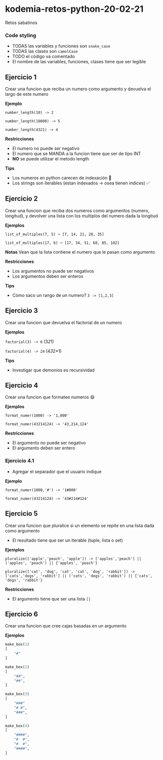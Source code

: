 # kodemia-retos-python-20-02-21
Retos sabatinos


### Code styling
- TODAS las variables y funciones son `snake_case`
- TODAS las clases son `camelCase`
- TODO el código va comentado
- El nombre de las variables, funciones, clases tiene que ser legible

## Ejercicio 1

Crear una funcion que reciba un numero como argumento y devuelva el largo de este numero

**Ejemplo**

`number_length(10) -> 2`

`number_length(10000) -> 5`

`number_length(4321) -> 4`

**Restricciones**
- El numero no puede ser negativo
- El numero que se MANDA a la funcion tiene que ser de tipo INT
- **NO** se puede utilizar el metodo length

**Tips**
- Los numeros en python carecen de indexación :poop:
- Los strings son iterables (estan indexados -> osea tienen indices) :white_check_mark:
  

## Ejercicio 2

Crear una funcion que reciba dos numeros como argumentos (numero, longitud), y devolver una lista con los multiplos del numero dada la longitud

**Ejemplos**

`list_of_multiples(7, 5) ➞ [7, 14, 21, 28, 35]`

`list_of_multiples(17, 6) ➞ [17, 34, 51, 68, 85, 102]`

**Notas**
Vean que la lista contiene el numero que le pasan como argumento

**Restricciones**
- Los argumentos no puede ser negativos
- Los argumentos deben ser enteros

**Tips**
- Cómo saco un rango de un numero? `3 -> [1,2,3]`

## Ejercicio 3

Crear una funcion que devuelva el factorial de un numero

**Ejemplos**

`factorial(3) -> 6` (3*2*1)

`factorial(4) -> 24` (4*3*2*1)

**Tips**

- Investigar que demonios es recursividad

## Ejercicio 4

Crear una funcion que formatee numeros :smile:

**Ejemplos**

`format_numer(1000) -> '1,000'`

`format_numer(43214124) -> '43,214,124'`

**Restricciones**
- El argumento no puede ser negativo
- El argumento deben ser entero

### Ejercicio 4.1
- Agregar el separador que el usuario indique

**Ejemplo**

`format_numer(1000,'#') -> '1#000'`

`format_numer(43214124) -> '43#214#124'`


## Ejercicio 5

Crear una funcion que pluralice si un elemento se repite en una lista dada como argumento

- El resultado tiene que ser un iterable (tuple, lista o set)

**Ejemplos**

`pluralize(['apple','peach', 'apple']) -> ['apples','peach'] || ('apples', 'peach') || {'apples', 'peach'}`  

`pluralize(['cat', 'dog', 'cat', 'cat', 'dog', 'rabbit']) -> ['cats','dogs', 'rabbit'] || ('cats', 'dogs', 'rabbit') || {'cats', 'dogs', 'rabbit'}`

**Restricciones**
- El argumento tiene que ser una lista `[]`


## Ejercicio 6

Crear una funcion que cree cajas basadas en un argumento

**Ejemplos**

```python
make_box(1) 
[
    "#"
]

make_box(2) 
[
    "##",
    "##",
]

make_box(3) 
[
    "###"
    "# #",
    "###",
]

make_box(4) 
[
    "####",
    "#  #",
    "#  #",
    "####",
]
```